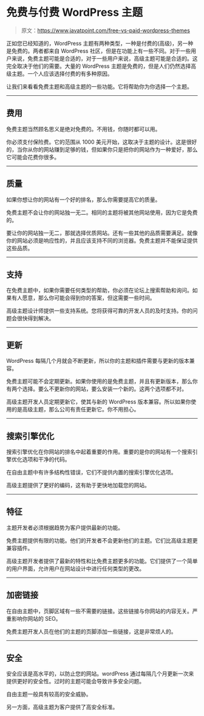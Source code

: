 # 免费与付费 WordPress 主题

> 原文：<https://www.javatpoint.com/free-vs-paid-wordpress-themes>

正如您已经知道的，WordPress 主题有两种类型，一种是付费的(高级)，另一种是免费的。两者都来自 WordPress 社区，但是在功能上有一些不同。对于一些用户来说，免费主题可能是合适的，对于一些用户来说，高级主题可能是合适的。这完全取决于他们的需要。大量的 WordPress 主题是免费的，但是人们仍然选择高级主题。一个人应该选择付费的有多种原因。

让我们来看看免费主题和高级主题的一些功能。它将帮助你为你选择一个主题。

* * *

## 费用

免费主题当然顾名思义是绝对免费的。不用钱，你随时都可以用。

你必须支付保险费。它的范围从 1000 美元开始，这取决于主题的设计。这是很好的，当你从你的网站赚到足够的钱，但如果你只是把你的网站作为一种爱好，那么它可能会花费你很多。

* * *

## 质量

如果你想让你的网站有一个好的排名，那么你需要提高它的质量。

免费主题不会让你的网站独一无二。相同的主题将被其他网站使用，因为它是免费的。

要让你的网站独一无二，那就选择优质网站。还有一些其他的品质需要满足。就像你的网站必须是响应性的，并且应该支持不同的浏览器。免费主题并不能保证提供这些品质。

* * *

## 支持

在免费主题中，如果你需要任何类型的帮助，你必须在论坛上搜索帮助和询问。如果有人愿意，那么你可能会得到你的答案，但这需要一些时间。

高级主题设计师提供一些支持系统。您将获得可靠的开发人员的及时支持。你的问题会很快得到解决。

* * *

## 更新

WordPress 每隔几个月就会不断更新，所以你的主题和插件需要与更新的版本兼容。

免费主题可能不会定期更新。如果你使用的是免费主题，并且有更新版本，那么你有两个选择。要么不更新你的网站，要么安装一个新的。这两个选项都不对。

高级主题开发人员定期更新它，使其与新的 WordPress 版本兼容。所以如果你使用的是高级主题，那么公司有责任更新它。你不用担心。

* * *

## 搜索引擎优化

搜索引擎优化在你网站的排名中起着重要的作用。重要的是你的网站有一个搜索引擎优化选项和干净的代码。

在自由主题中有许多结构性错误，它们不提供内置的搜索引擎优化选项。

高级主题提供了更好的编码，这有助于更快地加载您的网站。

* * *

## 特征

主题开发者必须根据趋势为客户提供最新的功能。

免费主题提供有限的功能。他们的开发者不会更新他们的主题。它们比高级主题更兼容插件。

高级主题开发者提供了最新的特性和比免费主题更多的功能。它们提供了一个简单的用户界面，允许用户在网站设计中进行任何类型的更改。

* * *

## 加密链接

在自由主题中，页脚区域有一些不需要的链接。这些链接与你网站的内容无关。严重影响你网站的 SEO。

免费主题开发人员在他们的主题的页脚添加一些链接，这是非常烦人的。

* * *

## 安全

安全应该是高水平的，以防止您的网站。wordPress 通过每隔几个月更新一次来提供更好的安全性。过时的主题可能会导致许多安全问题。

自由主题一般具有较高的安全威胁。

另一方面，高级主题为客户提供了高安全标准。